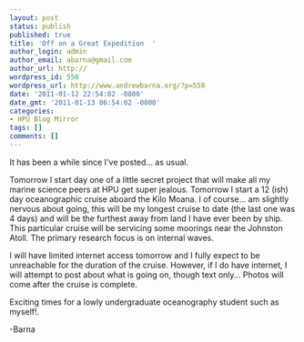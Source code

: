 ```yaml
---
layout: post
status: publish
published: true
title: 'Off on a Great Expedition  '
author_login: admin
author_email: abarna@gmail.com
author_url: http://
wordpress_id: 558
wordpress_url: http://www.andrewbarna.org/?p=558
date: '2011-01-12 22:54:02 -0800'
date_gmt: '2011-01-13 06:54:02 -0800'
categories:
- HPU Blog Mirror
tags: []
comments: []
---
```

It has been a while since I've posted... as usual.

Tomorrow I start day one of a little secret project that will make all my marine science peers at HPU get super jealous. Tomorrow I start a 12 (ish) day oceanographic cruise aboard the Kilo Moana. I of course... am slightly nervous about going, this will be my longest cruise to date (the last one was 4 days) and will be the furthest away from land I have ever been by ship. This particular cruise will be servicing some moorings near the Johnston Atoll. The primary research focus is on internal waves.

I will have limited internet access tomorrow and I fully expect to be unreachable for the duration of the cruise. However, if I do have internet, I will attempt to post about what is going on, though text only... Photos will come after the cruise is complete.

Exciting times for a lowly undergraduate oceanography student such as myself!.

-Barna
